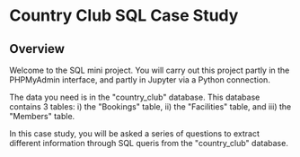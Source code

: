 # Country Club SQL Case Study

## Overview

Welcome to the SQL mini project. You will carry out this project partly in
the PHPMyAdmin interface, and partly in Jupyter via a Python connection.

The data you need is in the "country_club" database. This database
contains 3 tables:
    i) the "Bookings" table,
    ii) the "Facilities" table, and
    iii) the "Members" table.
    
In this case study, you will be asked a series of questions to extract different information through SQL queris from the "country_club" database.
